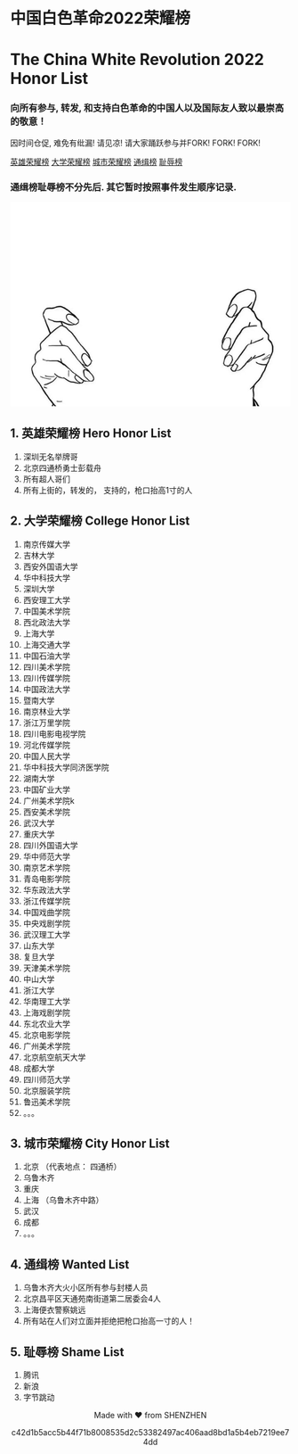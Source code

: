# 中国白色革命2022荣耀榜  
# The China White Revolution 2022 Honor List

### 向所有参与, 转发, 和支持白色革命的中国人以及国际友人致以最崇高的敬意！


因时间仓促, 难免有纰漏! 请见凉! 请大家踊跃参与并FORK! FORK! FORK!


[英雄荣耀榜](#1--英雄荣耀榜-hero-honor-list)
[大学荣耀榜](#2--大学荣耀榜--college-honor-list)
[城市荣耀榜](#3-城市荣耀榜-city-honor-list)
[通缉榜](#4-通缉榜-wanted-list)
[耻辱榜](#5-耻辱榜-shame-list)

### 通缉榜耻辱榜不分先后. 其它暂时按照事件发生顺序记录. 

![](https://github.com/chinarevolution/china-white-revolution-honor-lists/raw/master/paper.jpeg?raw=true)

## 1.  英雄荣耀榜 Hero Honor List
1. 深圳无名举牌哥
2. 北京四通桥勇士彭载舟
2. 所有超人哥们
3. 所有上街的，转发的， 支持的，枪口抬高1寸的人

## 2.  大学荣耀榜  College Honor List
1. 南京传媒大学
2. 吉林大学
3. 西安外国语大学
4. 华中科技大学
5. 深圳大学
6. 西安理工大学
7. 中国美术学院
8. 西北政法大学         
9. 上海大学
10. 上海交通大学
11. 中国石油大学
12. 四川美术学院
13. 四川传媒学院
14. 中国政法大学
15. 暨南大学
16. 南京林业大学
17. 浙江万里学院
18. 四川电影电视学院
19. 河北传媒学院
20. 中国人民大学
21. 华中科技大学同济医学院
22. 湖南大学
23. 中国矿业大学
24. 广州美术学院k
25. 西安美术学院
26. 武汉大学
27. 重庆大学
28. 四川外国语大学
29. 华中师范大学 
30. 南京艺术学院
31. 青岛电影学院
32. 华东政法大学
33. 浙江传媒学院
34. 中国戏曲学院
35. 中央戏剧学院
36. 武汉理工大学
37. 山东大学
38. 复旦大学
39. 天津美术学院
40. 中山大学
41. 浙江大学
42. 华南理工大学
43. 上海戏剧学院
44. 东北农业大学
45. 北京电影学院
46. 广州美术学院
47. 北京航空航天大学
48. 成都大学
49. 四川师范大学
50. 北京服装学院
51. 鲁迅美术学院
52. 。。。

## 3. 城市荣耀榜 City Honor List
1. 北京 （代表地点： 四通桥）
2. 乌鲁木齐
3. 重庆
4. 上海 （乌鲁木齐中路）
5. 武汉
6. 成都
7. 。。。

## 4. 通缉榜 Wanted List
1. 乌鲁木齐大火小区所有参与封楼人员
2. 北京昌平区天通苑南街道第二居委会4人
3. 上海便衣警察姚远
4. 所有站在人们对立面并拒绝把枪口抬高一寸的人！


## 5. 耻辱榜 Shame List
1. 腾讯
2. 新浪
3. 字节跳动


<p align="center">Made with ❤️ from SHENZHEN</p>
<p align="center">c42d1b5acc5b44f71b8008535d2c53382497ac406aad8bd1a5b4eb7219ee74dd</p>